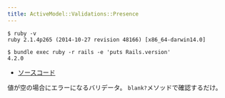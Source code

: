 ```yaml
---
title: ActiveModel::Validations::Presence
---
```


```
$ ruby -v
ruby 2.1.4p265 (2014-10-27 revision 48166) [x86_64-darwin14.0]
```

```
$ bundle exec ruby -r rails -e 'puts Rails.version'
4.2.0
```

* [ソースコード](https://github.com/rails/rails/blob/v4.2.0/activemodel/lib/active_model/validations/presence.rb)

値が空の場合にエラーになるバリデータ。
`blank?`メソッドで確認するだけ。
